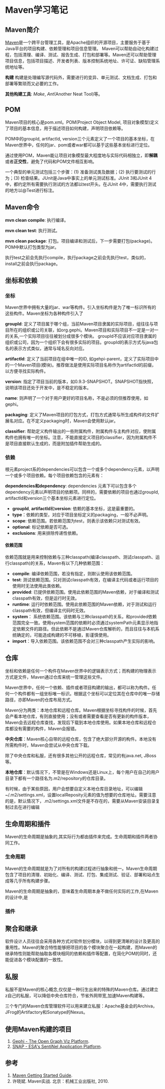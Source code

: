 # Maven学习笔记

## Maven简介

[Maven](http://maven.apache.org/)是一个跨平台管理工具，是Apache组织的开源项目，主要服务于基于Java平台的项目构建、依赖管理和项目信息管理。
Maven可以帮助自动化构建过程，包括清理、编译、测试、报告生成、打包和部署等。Maven还可以帮助管理项目信息，包括项目描述、开发者列表、版本控制系统地址、许可证、缺陷管理系统地址等。

**构建**
构建是处理编写源代码外，需要进行的变异、单元测试、文档生成、打包和部署等繁琐而又必要的工作。

**其他构建工具**: *Make*, *Ant*(Another Neat Tool)等。

## POM

Maven项目的核心是pom.xml。POM(Project Object Model, 项目对象模型)定义了项目的基本信息，用于描述项目如何构建，声明项目依赖等。

POM中的groupId, artifactId, version三个元素定义了一个项目的基本坐标，在Maven世界中，任何的jar、pom或者war都可以基于这些基本坐标进行定位。

通过使用POM，Maven能让项目对象模型最大程度地与实际代码相独立，即**解耦**或者**正交性**，避免了代码和POM文件相互影响。

一个典型的单元测试包括三个步骤：(1) 准备测试类及数据；(2) 执行要测试的行为；(3) 检查结果。JUnit是Java中事实上的单元测试标准。JUnit 3和JUnit 4中，都约定所有需要执行测试的方法都以test开头。在JUnit 4中，需要执行测试的地方以@Test进行标注。

## Maven命令

**mvn clean compile**: 执行编译。

**mvn clean test**: 执行测试。

**mvn clean package**: 打包。项目编译和测试后，下一步需要打包(package)。POM中默认打包类型为jar。

执行test之前会先执行compile，执行package之前会先执行test，类似的，install之前会执行package。

## 坐标和依赖

### 坐标

Maven世界中拥有大量的jar、war等构件。引入坐标构件是为了唯一标识所有的这些构件。Maven坐标为各种构件引入了

**groupId**: 定义了项目属于哪个组，当前Maven项目隶属的实际项目，组往往与项目所在的组织或公司关联，如org.gephi。Maven项目和实际项目不一定是一对一的关系,一个实际项目往往被划分成很多个模块。 groupId不应该对应项目隶属的组织或公司，因为一个组织下会有很多实际的项目。groupId的表示方式与java包名的表示方式类似，通常与域名反向对应。

**artifactId**: 定义了当前项目在组中唯一的ID, 如gehpi-parent，定义了实际项目中的一个Maven项目(模块)。推荐做法是使用实际项目名称作为artifactId的前缀，以方便寻找实际构件。

**version**: 指定了项目当前的版本，如0.9.3-SNAPSHOT。SNAPSHOT指快照，说明该项目还处于开发中，是不稳定的版本。

**name**: 则声明了一个对于用户更好的项目名称，不是必须的但推荐使用，如gephi。

**packaging**: 定义了Maven项目的打包方式，打包方式通常与所生成构件的文件扩展名对应。在不定义packaging时，Maven会使用默认jar。

**classifier**: 帮助定义构件输出的一些附属构件，附属构件与主构件对应，使附属构件也拥有唯一的坐标。注意，不能直接定义项目的classifier，因为附属构件不是项目直接默认生成的，而是附加插件帮助生成的。

### 依赖

根元素project系的dependencies可以包含一个或多个dependency元素，以声明一个或多个项目依赖。每个项目依赖包含的元素有：

**dependencies和dependency**: dependencies 元素下可以包含多个dependency元素以声明项目的依赖项。同样的，需要依赖的项目也通过groupId, artifactId和version三个基本坐标元素进行定位。

* **groupId**, **artifactId**和**version**: 依赖的基本坐标，这是最重要的。
* **type**：依赖的类型，对应于项目坐标定义的packaging，一般不必声明。
* **scope**: 依赖范围。若依赖范围为test，则表示该依赖只对测试有效。
* **optional**: 标记依赖是否可选。
* **exclusions**: 用来排除传递性依赖。

#### 依赖范围

依赖范围就是用来控制依赖与三种classpath(编译classpath、测试classpath、运行classpath)的关系，Maven有以下几种依赖范围：

* **compile**: 编译依赖范围，若没有指定，则默认使用该依赖范围。
* **test**: 测试依赖范围。只对测试classpath有效，在编译主代码或者运行项目的使用时无法使用此类依赖。
* **provided**: 已提供依赖范围。使用此依赖范围的Maven依赖，对于编译和测试classpath有效，但是运行时无效。
* **runtime**: 运行时依赖范围。使用此依赖范围的Maven依赖，对于测试和运行classpath有效，但编译主代码时无效。
* **system**： 系统依赖范围。该依赖与三种classpath的关系，和provided依赖范围完全一致。使用system范围的依赖时必须通过systemPath元素显示地指定依赖文件的路径。但此依赖不是通过Maven仓库解析的，而且往往与本机系统确定的，可能造成构建的不可移植，影谨慎使用。
* **import**：导入依赖范围。该依赖范围不会对三种classpath产生实际的影响。

## 仓库

坐标和依赖是任何一个构件在Maven世界中的逻辑表示方式；而构建的物理表示方式是文件，Maven通过仓库来统一管理这些文件。

Maven世界中，任何一个依赖、插件或者项目构建的输出，都可以称为构件。任何一个构件都有一组坐标唯一标识。根据这个坐标可以定位其在仓库中的唯一存储路径，亦即Maven的仓库布局方式。

Maven分为两类：本地仓库和远程仓库。Maven根据坐标寻找构件的时候，首先会产看本地仓库，有则直接使用；没有或者需要查看是否有更新的构件版本，Maven会去远程仓库查找，发现后下载到本地仓库使用。如果本地仓库和远程仓库都没有需要的构件，Maven会报错。

**中央仓库**：Maven核心自带的远程仓库，包含了绝大部分开源的构件。本地没有所需构件时，Maven会尝试从中央仓库下载。

除了中央仓库和私服，还有很多其他公开的远程仓库，常见的有java.net, JBoss等。

**本地仓库**：默认情况下，不管是在Windows还是Linux上，每个用户在自己的用户目录下都有一个路径名为.m2/repository的仓库目录。 

有时候，由于某些原因，用户会想要自定义本地仓库目录地址，可以编辑~/.m2/settings.xml，设置localReposity元素的值为想要的仓库地址。需要注意的是，默认情况下，.m2/settings.xml文件是不存在的，需要从Maven安装目录复制过去在进行编辑

## 生命周期和插件

Maven的生命周期是抽象的,其实际行为都由插件来完成。生命周期和插件两者协同工作。

### 生命周期

Maven的生命周期就是为了对所有的构建过程进行抽象和统一。Maven生命周期包含了项目的清理、初始化、编译、测试、打包、集成测试、验证、部署和站点生成等几乎所有构建步骤。

Maven的生命周期是抽象的，意味着生命周期本身不做任何实际的工作,在Maven的设计中,是

### 插件

## 聚合和继承

软件设计人员往往会采用各种方式对软件划分模块，以得到更清晰的设计及更高的重用性。Maven的聚合特性能够把项目的各个模块聚合在一起构建，而Maven的继承特性则能帮助抽取各模块相同的依赖和插件等配置，在简化POM的同时，还能促进各个模块配置的一致性。

## 私服

私服不是Maven的核心概念,仅仅是一种衍生出来的特殊的Maven仓库。通过建立z自己的私服，可以降低中央仓库符合，节省外网带宽,加速Maven构建等。

三个专门的Maven仓库管理软件可以用来建立私服：Apache基金会的Archiva，JFrog的Artifactory和Sonatype的Nexus。




## 使用Maven构建的项目

1. [Gephi - The Open Graph Viz Platform](https://github.com/gephi/gephi).
2. [SNAP - ESA's SentiNel Application Platform](https://github.com/senbox-org).

## 参考

1. [Maven Getting Started Guide](http://maven.apache.org/guides/getting-started/index.html).
2. 许晓斌. Maven实战. 北京：机械工业出版社, 2010. 


